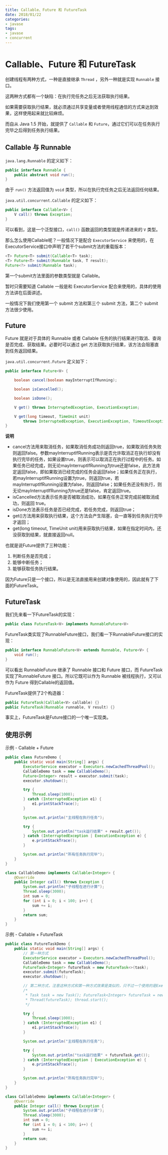 ```yaml
---
title: Callable、Future 和 FutureTask
date: 2018/01/22
categories:
- javase
tags:
- javase
- concurrent
---
```

# Callable、Future 和 FutureTask

创建线程有两种方式，一种是直接继承 `Thread` ，另外一种就是实现 `Runnable` 接口。

这两种方式都有一个缺陷：在执行完任务之后无法获取执行结果。

如果需要获取执行结果，就必须通过共享变量或者使用线程通信的方式来达到效果，这样使用起来就比较麻烦。

而自从 Java 1.5 开始，就提供了 `Callable` 和 `Future`，通过它们可以在任务执行完毕之后得到任务执行结果。

## Callable 与 Runnable

`java.lang.Runnable` 的定义如下：

```java
public interface Runnable {
    public abstract void run();
}
```

由于 `run()` 方法返回值为 `void` 类型，所以在执行完任务之后无法返回任何结果。

`java.util.concurrent.Callable` 的定义如下：

```java
public interface Callable<V> {
    V call() throws Exception;
}
```

可以看到，这是一个泛型接口，`call()` 函数返回的类型就是传递进来的 `V` 类型。

那么怎么使用Callable呢？一般情况下是配合 `ExecutorService` 来使用的，在ExecutorService接口中声明了若干个submit方法的重载版本：

```java
<T> Future<T> submit(Callable<T> task);
<T> Future<T> submit(Runnable task, T result);
Future<?> submit(Runnable task);
```

第一个submit方法里面的参数类型就是 Callable。

暂时只需要知道 Callable 一般是和 ExecutorService 配合来使用的，具体的使用方法讲在后面讲述。

一般情况下我们使用第一个 submit 方法和第三个 submit 方法，第二个 submit 方法很少使用。

## Future

Future 就是对于具体的 Runnable 或者 Callable 任务的执行结果进行取消、查询是否完成、获取结果。必要时可以通过 get 方法获取执行结果，该方法会阻塞直到任务返回结果。

`java.util.concurrent.Future` 定义如下：

```java
public interface Future<V> {

    boolean cancel(boolean mayInterruptIfRunning);

    boolean isCancelled();

    boolean isDone();

    V get() throws InterruptedException, ExecutionException;

    V get(long timeout, TimeUnit unit)
        throws InterruptedException, ExecutionException, TimeoutException;
}
```

**说明**

* cancel方法用来取消任务，如果取消任务成功则返回true，如果取消任务失败则返回false。参数mayInterruptIfRunning表示是否允许取消正在执行却没有执行完毕的任务，如果设置true，则表示可以取消正在执行过程中的任务。如果任务已经完成，则无论mayInterruptIfRunning为true还是false，此方法肯定返回false，即如果取消已经完成的任务会返回false；如果任务正在执行，若mayInterruptIfRunning设置为true，则返回true，若mayInterruptIfRunning设置为false，则返回false；如果任务还没有执行，则无论mayInterruptIfRunning为true还是false，肯定返回true。
* isCancelled方法表示任务是否被取消成功，如果在任务正常完成前被取消成功，则返回 true。
* isDone方法表示任务是否已经完成，若任务完成，则返回true；
* get()方法用来获取执行结果，这个方法会产生阻塞，会一直等到任务执行完毕才返回；
* get(long timeout, TimeUnit unit)用来获取执行结果，如果在指定时间内，还没获取到结果，就直接返回null。

也就是说Future提供了三种功能：

1. 判断任务是否完成；
2. 能够中断任务；
3. 能够获取任务执行结果。

因为Future只是一个接口，所以是无法直接用来创建对象使用的，因此就有了下面的FutureTask。

## FutureTask

我们先来看一下FutureTask的实现：

```java
public class FutureTask<V> implements RunnableFuture<V>
```

FutureTask类实现了RunnableFuture接口，我们看一下RunnableFuture接口的实现：

```java
public interface RunnableFuture<V> extends Runnable, Future<V> {
    void run();
}
```

可以看出 RunnableFuture 继承了 Runnable 接口和 Future 接口，而 FutureTask 实现了RunnableFuture 接口。所以它既可以作为 Runnable 被线程执行，又可以作为 Future 得到Callable的返回值。

FutureTask提供了2个构造器：

```java
public FutureTask(Callable<V> callable) {}
public FutureTask(Runnable runnable, V result) {}
```
事实上，FutureTask是Future接口的一个唯一实现类。

## 使用示例

示例 - Callable + Future

```java
public class FutureDemo {
    public static void main(String[] args) {
        ExecutorService executor = Executors.newCachedThreadPool();
        CallableDemo task = new CallableDemo();
        Future<Integer> result = executor.submit(task);
        executor.shutdown();

        try {
            Thread.sleep(1000);
        } catch (InterruptedException e1) {
            e1.printStackTrace();
        }

        System.out.println("主线程在执行任务");

        try {
            System.out.println("task运行结果" + result.get());
        } catch (InterruptedException | ExecutionException e) {
            e.printStackTrace();
        }

        System.out.println("所有任务执行完毕");
    }
}

class CallableDemo implements Callable<Integer> {
    @Override
    public Integer call() throws Exception {
        System.out.println("子线程在进行计算");
        Thread.sleep(3000);
        int sum = 0;
        for (int i = 0; i < 100; i++) {
            sum += i;
        }
        return sum;
    }
}
```

示例 - Callable + FutureTask


```java
public class FutureTaskDemo {
    public static void main(String[] args) {
        // 第一种方式
        ExecutorService executor = Executors.newCachedThreadPool();
        CallableDemo task = new CallableDemo();
        FutureTask<Integer> futureTask = new FutureTask<>(task);
        executor.submit(futureTask);
        executor.shutdown();

        // 第二种方式，注意这种方式和第一种方式效果是类似的，只不过一个使用的是ExecutorService，一个使用的是Thread
        /*
         * Task task = new Task(); FutureTask<Integer> futureTask = new FutureTask<Integer>(task); Thread thread = new
         * Thread(futureTask); thread.start();
         */

        try {
            Thread.sleep(1000);
        } catch (InterruptedException e1) {
            e1.printStackTrace();
        }

        System.out.println("主线程在执行任务");

        try {
            System.out.println("task运行结果" + futureTask.get());
        } catch (InterruptedException | ExecutionException e) {
            e.printStackTrace();
        }

        System.out.println("所有任务执行完毕");
    }
}

class CallableDemo implements Callable<Integer> {
    @Override
    public Integer call() throws Exception {
        System.out.println("子线程在进行计算");
        Thread.sleep(3000);
        int sum = 0;
        for (int i = 0; i < 100; i++) {
            sum += i;
        }
        return sum;
    }
}
```
